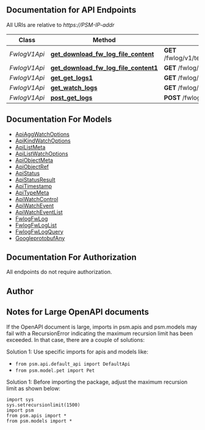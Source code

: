 
## Documentation for API Endpoints

All URIs are relative to *https://PSM-IP-addr*

Class | Method | HTTP request | Description
------------ | ------------- | ------------- | -------------
*FwlogV1Api* | [**get_download_fw_log_file_content**](../../../../pensando_dss/docs/FwlogV1Api.md#get_download_fw_log_file_content) | **GET** /fwlog/v1/tenants/{O.Tenant}/objects/{O.Name} | fwlog/v1/tenants/default/objects/&lt;objectName&gt;
*FwlogV1Api* | [**get_download_fw_log_file_content1**](../../../../pensando_dss/docs/FwlogV1Api.md#get_download_fw_log_file_content1) | **GET** /fwlog/v1/objects/{O.Name} | fwlog/v1/tenants/default/objects/&lt;objectName&gt;
*FwlogV1Api* | [**get_get_logs1**](../../../../pensando_dss/docs/FwlogV1Api.md#get_get_logs1) | **GET** /fwlog/v1/query | Queries firewall logs
*FwlogV1Api* | [**get_watch_logs**](../../../../pensando_dss/docs/FwlogV1Api.md#get_watch_logs) | **GET** /fwlog/v1/watch/query | 
*FwlogV1Api* | [**post_get_logs**](../../../../pensando_dss/docs/FwlogV1Api.md#post_get_logs) | **POST** /fwlog/v1/query | Queries firewall logs


## Documentation For Models

 - [ApiAggWatchOptions](../../../docs/ApiAggWatchOptions.md)
 - [ApiKindWatchOptions](../../../docs/ApiKindWatchOptions.md)
 - [ApiListMeta](../../../docs/ApiListMeta.md)
 - [ApiListWatchOptions](../../../docs/ApiListWatchOptions.md)
 - [ApiObjectMeta](../../../docs/ApiObjectMeta.md)
 - [ApiObjectRef](../../../docs/ApiObjectRef.md)
 - [ApiStatus](../../../docs/ApiStatus.md)
 - [ApiStatusResult](../../../docs/ApiStatusResult.md)
 - [ApiTimestamp](../../../docs/ApiTimestamp.md)
 - [ApiTypeMeta](../../../docs/ApiTypeMeta.md)
 - [ApiWatchControl](../../../docs/ApiWatchControl.md)
 - [ApiWatchEvent](../../../docs/ApiWatchEvent.md)
 - [ApiWatchEventList](../../../docs/ApiWatchEventList.md)
 - [FwlogFwLog](../../../docs/FwlogFwLog.md)
 - [FwlogFwLogList](../../../docs/FwlogFwLogList.md)
 - [FwlogFwLogQuery](../../../docs/FwlogFwLogQuery.md)
 - [GoogleprotobufAny](../../../docs/GoogleprotobufAny.md)


## Documentation For Authorization

 All endpoints do not require authorization.

## Author




## Notes for Large OpenAPI documents
If the OpenAPI document is large, imports in psm.apis and psm.models may fail with a
RecursionError indicating the maximum recursion limit has been exceeded. In that case, there are a couple of solutions:

Solution 1:
Use specific imports for apis and models like:
- `from psm.api.default_api import DefaultApi`
- `from psm.model.pet import Pet`

Solution 1:
Before importing the package, adjust the maximum recursion limit as shown below:
```
import sys
sys.setrecursionlimit(1500)
import psm
from psm.apis import *
from psm.models import *
```
